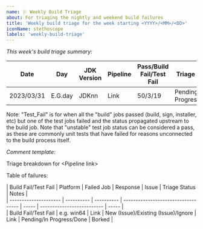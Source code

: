 ```yaml
---
name: 🩺 Weekly Build Triage
about: For triaging the nightly and weekend build failures
title: 'Weekly build triage for the week starting <YYYY>/<MM>/<DD>'
iconName: stethoscope
labels: 'weekly-build-triage'
---
```


*This week's build triage summary:*

| Date       | Day     | JDK Version | Pipeline | Pass/Build Fail/Test Fail | Triage Status            | Triager | Breakdown    |
| ---------- | ------- | ----------- | -------- | ------------------------- | ------------------------ | ------- | ------------ |
| 2023/03/31 | E.G.day | JDKnn       | Link     | 50/3/19                   | Pending/In Progress/Done | Grogu   | Comment Link |

Note: "Test_Fail" is for when all the "build" jobs passed (build, sign, installer, etc) but one of the test jobs failed and the
      status propagated upstream to the build job. Note that "unstable" test job status can be considered a pass, as these are 
      commonly unit tests that have failed for reasons unconnected to the build process itself.


*Comment template:*

Triage breakdown for \<Pipeline link\>

Table of failures:

\| Build Fail\/Test Fail \| Platform   \| Failed Job \| Response                            \| Issue \| Triage Status              \| Notes  \| <br/>
\| --------------------- \| ---------- \| ---------- \| ----------------------------------- \| ----- \| -------------------------- \| -----  \| <br/>
\| Build Fail\/Test Fail \| e.g. win64 \| Link       \| New (Issue)/Existing (Issue)/Ignore \| Link  \| Pending\/In Progress\/Done \| Borked \|